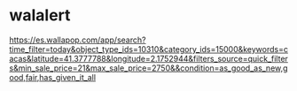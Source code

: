 # walalert

https://es.wallapop.com/app/search?time_filter=today&object_type_ids=10310&category_ids=15000&keywords=cacas&latitude=41.3777788&longitude=2.1752944&filters_source=quick_filters&min_sale_price=21&max_sale_price=2750&&condition=as_good_as_new,good,fair,has_given_it_all

